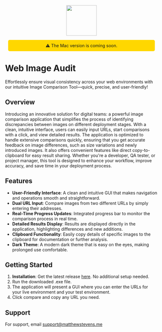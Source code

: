 <p align="center" style="margin-top: 100px;">
  <img src="https://github.com/mrzeappleGit/WebImageAudit/blob/main/webImageAuditLogo.png" width="100" height="100">
</p>



<div align="center" style="background-color: #FFD700; padding: 10px; margin: 10px; border-radius: 5px;">
  ⚠️ The Mac version is coming soon.
</div>

# Web Image Audit
Effortlessly ensure visual consistency across your web environments with our intuitive Image Comparison Tool—quick, precise, and user-friendly!
## Overview
Introducing an innovative solution for digital teams: a powerful image comparison application that simplifies the process of identifying discrepancies between images on different deployment stages. With a clean, intuitive interface, users can easily input URLs, start comparisons with a click, and view detailed results. The application is optimized to handle extensive comparisons quickly, ensuring that you get accurate feedback on image differences, such as size variations and newly introduced images. It also offers convenient features like direct copy-to-clipboard for easy result sharing. Whether you're a developer, QA tester, or project manager, this tool is designed to enhance your workflow, improve accuracy, and save time in your deployment process.

## Features

- **User-Friendly Interface**: A clean and intuitive GUI that makes navigation and operations smooth and straightforward.
- **Dual URL Input**: Compare images from two different URLs by simply entering their addresses.
- **Real-Time Progress Updates**: Integrated progress bar to monitor the comparison process in real time.
- **Detailed Results Display**: Results are displayed directly in the application, highlighting differences and new additions.
- **Clipboard Functionality**: Easily copy details of specific images to the clipboard for documentation or further analysis.
- **Dark Theme**: A modern dark theme that is easy on the eyes, making prolonged use comfortable.
## Getting Started

  1. **Installation**: Get the latest release [here](https://github.com/mrzeappleGit/webImageAudit/releases/latest). No additional setup needed.
  2. Run the downloaded .exe file.
  3. The application will present a GUI where you can enter the URLs for your live environment and your test environment.
  4. Click compare and copy any URL you need.
## Support

For support, email [support@matthewstevens.me](mailto:support@matthewstevens.me?subject=[GitHub]%20Web%20Image%20Audit)
